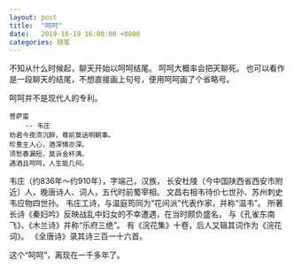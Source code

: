 ```yaml
---
layout: post
title:  "呵呵"
date:   2019-10-19 16:00:00 +0800
categories: 随笔
---
```


不知从什么时候起，聊天开始以呵呵结尾。
呵呵大概率会把天聊死。
也可以看作是一段聊天的结尾，不想直接画上句号，便用呵呵画了个省略号。

呵呵并不是现代人的专利。

    菩萨蛮
        -- 韦庄
    劝君今夜须沉醉，尊前莫话明朝事。
    珍重主人心，酒深情亦深。
    须愁春漏短，莫诉金杯满。
    遇酒且呵呵，人生能几何。

韦庄（约836年～约910年），字端己，汉族，
长安杜陵（今中国陕西省西安市附近）人，晚唐诗人、词人，五代时前蜀宰相。
文昌右相韦待价七世孙、苏州刺史韦应物四世孙。
韦庄工诗，与温庭筠同为“花间派”代表作家，并称“温韦”。
所著长诗《秦妇吟》反映战乱中妇女的不幸遭遇，在当时颇负盛名，
与《孔雀东南飞》、《木兰诗》并称“乐府三绝”。
有《浣花集》十卷，后人又辑其词作为《浣花词》。
《全唐诗》录其诗三百一十六首。

这个“呵呵”，离现在一千多年了。